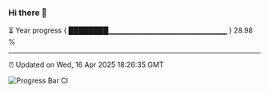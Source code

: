 ### Hi there 👋

⏳ Year progress { ████████▁▁▁▁▁▁▁▁▁▁▁▁▁▁▁▁▁▁▁▁▁▁ } 28.98 %

---

⏰ Updated on Wed, 16 Apr 2025 18:26:35 GMT

![Progress Bar CI](https://github.com/liununu/liununu/workflows/Progress%20Bar%20CI/badge.svg)
